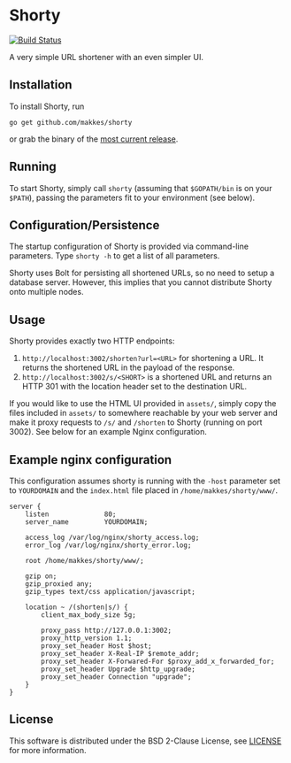 # Shorty

[![Build Status](https://travis-ci.org/makkes/shorty.svg?branch=master)](https://travis-ci.org/makkes/shorty)

A very simple URL shortener with an even simpler UI.

## Installation

To install Shorty, run 

```
go get github.com/makkes/shorty
```

or grab the binary of the [most current
release](https://github.com/makkes/shorty/releases).

## Running

To start Shorty, simply call `shorty` (assuming that `$GOPATH/bin` is on your
`$PATH`), passing the parameters fit to your environment (see below).

## Configuration/Persistence

The startup configuration of Shorty is provided via command-line parameters.
Type `shorty -h` to get a list of all parameters.

Shorty uses Bolt for persisting all shortened URLs, so no need to setup a
database server. However, this implies that you cannot distribute Shorty onto
multiple nodes.

## Usage

Shorty provides exactly two HTTP endpoints:

1. `http://localhost:3002/shorten?url=<URL>` for shortening a URL. It returns
   the shortened URL in the payload of the response.
1. `http://localhost:3002/s/<SHORT>` is a shortened URL and returns an HTTP 301
   with the location header set to the destination URL.

If you would like to use the HTML UI provided in `assets/`, simply copy the
files included in `assets/` to somewhere reachable by your web server and make
it proxy requests to `/s/` and `/shorten` to Shorty (running on port 3002). See
below for an example Nginx configuration.

## Example nginx configuration

This configuration assumes shorty is running with the `-host` parameter set to
`YOURDOMAIN` and the `index.html` file placed in `/home/makkes/shorty/www/`.

```
server {
    listen              80;
    server_name         YOURDOMAIN;

    access_log /var/log/nginx/shorty_access.log;
    error_log /var/log/nginx/shorty_error.log;

    root /home/makkes/shorty/www/;

    gzip on;
    gzip_proxied any;
    gzip_types text/css application/javascript;

    location ~ /(shorten|s/) {
        client_max_body_size 5g;

        proxy_pass http://127.0.0.1:3002;
        proxy_http_version 1.1;
        proxy_set_header Host $host;
        proxy_set_header X-Real-IP $remote_addr;
        proxy_set_header X-Forwared-For $proxy_add_x_forwarded_for;
        proxy_set_header Upgrade $http_upgrade;
        proxy_set_header Connection "upgrade";
    }
}
```

## License

This software is distributed under the BSD 2-Clause License, see
[LICENSE](LICENSE) for more information.
